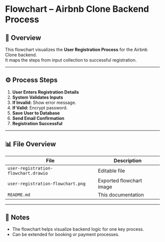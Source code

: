 # Flowchart – Airbnb Clone Backend Process

## 📘 Overview
This flowchart visualizes the **User Registration Process** for the Airbnb Clone backend.  
It maps the steps from input collection to successful registration.

---

## ⚙️ Process Steps
1. **User Enters Registration Details**
2. **System Validates Inputs**
3. **If Invalid:** Show error message.
4. **If Valid:** Encrypt password.
5. **Save User to Database**
6. **Send Email Confirmation**
7. **Registration Successful**

---

## 📊 File Overview
| File | Description |
|------|--------------|
| `user-registration-flowchart.drawio` | Editable file |
| `user-registration-flowchart.png` | Exported flowchart image |
| `README.md` | This documentation |

---

## 🧠 Notes
- The flowchart helps visualize backend logic for one key process.
- Can be extended for booking or payment processes.
